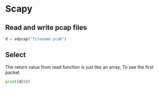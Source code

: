 # Scapy

## Read and write pcap files

```python
d = edpcap("filename.pcab")
```

## Select 

The return value from read function is just like an array, To see the first packet

```python
print(d[0])
```